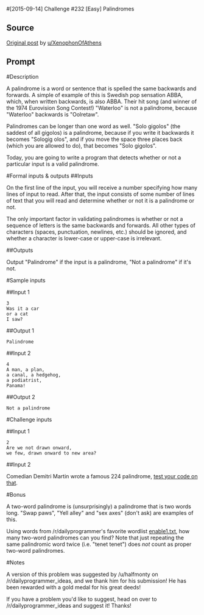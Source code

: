 #[2015-09-14] Challenge #232 [Easy] Palindromes

## Source

[Original post](https://old.reddit.com/r/dailyprogrammer/comments/3kx6oh/20150914_challenge_232_easy_palindromes/) by [u/XenophonOfAthens](https://old.reddit.com/user/XenophonOfAthens)

## Prompt

#Description

A palindrome is a word or sentence that is spelled the same backwards and forwards. A simple of example of this is Swedish pop sensation ABBA, which, when written backwards, is also ABBA. Their hit song (and winner of the 1974 Eurovision Song Contest!) "Waterloo" is not a palindrome, because "Waterloo" backwards is "Oolretaw".

Palindromes can be longer than one word as well. "Solo gigolos" (the saddest of all gigolos) is a palindrome, because if you write it backwards it becomes "Sologig olos", and if you move the space three places back (which you are allowed to do), that becomes "Solo gigolos".

Today, you are going to write a program that detects whether or not a particular input is a valid palindrome.

#Formal inputs &amp; outputs
##Inputs

On the first line of the input, you will receive a number specifying how many lines of input to read. After that, the input consists of some number of lines of text that you will read and determine whether or not it is a palindrome or not.

The only important factor in validating palindromes is whether or not a sequence of letters is the same backwards and forwards. All other types of characters (spaces, punctuation, newlines, etc.) should be ignored, and whether a character is lower-case or upper-case is irrelevant.

##Outputs

Output "Palindrome" if the input is a palindrome, "Not a palindrome" if it's not.

#Sample inputs

##Input 1

    3
    Was it a car
    or a cat
    I saw?

##Output 1

    Palindrome

##Input 2

    4
    A man, a plan,
    a canal, a hedgehog,
    a podiatrist,
    Panama!

##Output 2

    Not a palindrome

#Challenge inputs

##Input 1

    2
    Are we not drawn onward,
    we few, drawn onward to new area?

##Input 2

Comedian Demitri Martin wrote a famous 224 palindrome, [test your code on that](http://www.pastemagazine.com/articles/2009/02/demetri-martins-palindrome-poem.html).

#Bonus

A two-word palindrome is (unsurprisingly) a palindrome that is two words long. "Swap paws", "Yell alley" and "sex axes" (don't ask) are examples of this.

Using words from /r/dailyprogrammer's favorite wordlist [enable1.txt](https://code.google.com/p/dotnetperls-controls/downloads/detail?name=enable1.txt&can=2&q=), how many two-word palindromes can you find? Note that just repeating the same palindromic word twice (i.e. "tenet tenet") does *not* count as proper two-word palindromes.

#Notes

A version of this problem was suggested by /u/halfmonty on /r/dailyprogrammer_ideas, and we thank him for his submission! He has been rewarded with a gold medal for his great deeds!

If you have a problem you'd like to suggest, head on over to /r/dailyprogrammer_ideas and suggest it! Thanks!

